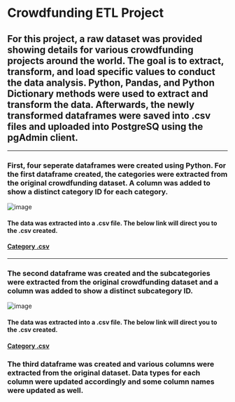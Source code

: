 # Crowdfunding ETL Project
## For this project, a raw dataset was provided showing details for various crowdfunding projects around the world. The goal is to extract, transform, and load specific values to conduct the data analysis. Python, Pandas, and Python Dictionary methods were used to extract and transform the data. Afterwards, the newly transformed dataframes were saved into .csv files and uploaded into PostgreSQ using the pgAdmin client.  
-------------------------------------------------------------------------------------------------------------------------------------------------------------------------
### First, four seperate dataframes were created using Python. For the first dataframe created, the categories were extracted from the original crowdfunding dataset. A column was added to show a distinct category ID for each category.

![image](https://user-images.githubusercontent.com/120426753/227072781-421cbb5e-5923-43cf-9029-3f9521bdfc71.png)

#### The data was extracted into a .csv file. The below link will direct you to the .csv created. 
#### [Category .csv](https://github.com/rvafaeis/crowdfunding_ETL_project2/blob/main/Resources/category.csv)
-------------------------------------------------------------------------------------------------------------------------------------------------------------------------
### The second dataframe was created and the subcategories were extracted from the original crowdfunding dataset and a column was added to show a distinct subcategory ID. 

![image](https://user-images.githubusercontent.com/120426753/227073290-5b4e6add-0c9c-4ebe-aeab-9843d4bc481b.png)

#### The data was extracted into a .csv file. The below link will direct you to the .csv created. 
#### [Category .csv](https://github.com/rvafaeis/crowdfunding_ETL_project2/blob/main/Resources/subcategory.csv)

### The third dataframe was created and various columns were extracted from the original dataset. Data types for each column were updated accordingly and some column names were updated as well. 
